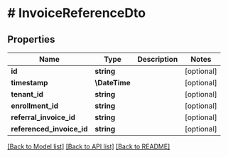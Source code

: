 # # InvoiceReferenceDto

## Properties

Name | Type | Description | Notes
------------ | ------------- | ------------- | -------------
**id** | **string** |  | [optional]
**timestamp** | **\DateTime** |  | [optional]
**tenant_id** | **string** |  | [optional]
**enrollment_id** | **string** |  | [optional]
**referral_invoice_id** | **string** |  | [optional]
**referenced_invoice_id** | **string** |  | [optional]

[[Back to Model list]](../../README.md#models) [[Back to API list]](../../README.md#endpoints) [[Back to README]](../../README.md)
